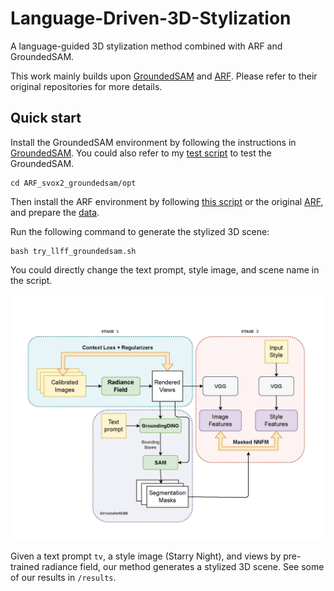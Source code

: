 # Language-Driven-3D-Stylization

A language-guided 3D stylization method combined with ARF and GroundedSAM.

This work mainly builds upon [GroundedSAM](https://github.com/IDEA-Research/Grounded-Segment-Anything) and [ARF](https://github.com/Kai-46/ARF-svox2). Please refer to their original repositories for more details.

## Quick start
Install the GroundedSAM environment by following the instructions in [GroundedSAM](https://github.com/IDEA-Research/Grounded-Segment-Anything). You could also refer to my [test script](https://github.com/Weijingmin2000/Language-Driven-3D-Stylization/blob/main/groundedsam/text_segment_data_convert.ipynb) to test the GroundedSAM.

```shell
cd ARF_svox2_groundedsam/opt
```

Then install the ARF environment by following [this script](https://github.com/Weijingmin2000/Language-Driven-3D-Stylization/blob/main/ARF_svox2_groundedsam/install.sh) or the original [ARF](https://github.com/Kai-46/ARF-svox2), and prepare the [data](https://github.com/Weijingmin2000/Language-Driven-3D-Stylization/blob/main/ARF_svox2_groundedsam/download_data.sh).

Run the following command to generate the stylized 3D scene:

```shell
bash try_llff_groundedsam.sh
```

You could directly change the text prompt, style image, and scene name in the script.

![pipeline](pipeline/pipeline.jpg)

Given a text prompt `tv`, a style image (Starry Night), and views by pre-trained radiance field, our method generates a stylized 3D scene. See some of our results in `/results`.